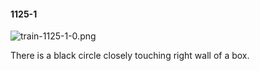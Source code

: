 #### 1125-1
![train-1125-1-0.png](https://github.com/lil-lab/nlvr/raw/master/nlvr/train/images/16/train-1125-1-0.png "train-1125-1-0.png")

There is a black circle closely touching right wall of a box.